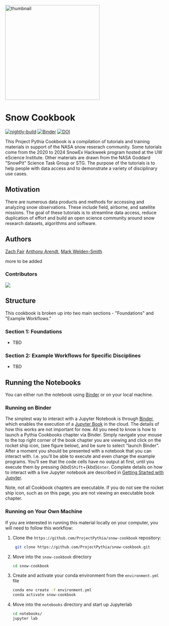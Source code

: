 <img src="https://snow.nasa.gov/sites/default/files/inline-images/snow-banner.png" 
alt="thumbnail" width="300"/>

# Snow Cookbook

[![nightly-build](https://github.com/SnowEx/snow-cookbook/actions/workflows/nightly-build.yaml/badge.svg)](https://github.com/SnowEx/snow-cookbook/actions/workflows/nightly-build.yaml)
[![Binder](https://binder.projectpythia.org/badge_logo.svg)](https://binder.projectpythia.org/v2/gh/snowEx/snow-cookbook/main?labpath=notebooks)
[![DOI](https://zenodo.org/badge/DOI/10.5281/zenodo.14205550.svg)](https://doi.org/10.5281/zenodo.14205550)


This Project Pythia Cookbook is a compilation of tutorials and training 
materials in support of the NASA snow reserach community. Some tutorials
come from the 2020 to 2024 SnowEx Hackweek program hosted at the UW eScience 
Institute. Other materials are drawn from the NASA Goddard "SnowPit" Science
Task Group or STG. The purpose of the tutorials is to help people with data 
access and to demonstrate a variety of disciplinary use cases.

## Motivation

There are numerous data products and methods for accessing and analyzing 
snow observations. These include field, airborne, and satellite missions.
The goal of these tutorials is to streamline data access, reduce duplication 
of effort and build an open science community around snow research 
datasets, algorithms and software.

## Authors

[Zach Fair](@zachghiaccio)
[Anthony Arendt](@aaarendt),
[Mark Welden-Smith](@markweldensmith)

more to be added

### Contributors

<a href="https://github.com/SnowEx/snow-cookbook/graphs/contributors">
  <img src="https://contrib.rocks/image?repo=SnowEx/snow-cookbook" />
</a>

## Structure

This cookbook is broken up into two main sections - "Foundations" 
and "Example Workflows."

### Section 1: Foundations

* TBD

### Section 2: Example Workflows for Specific Disciplines

* TBD

## Running the Notebooks

You can either run the notebook using 
[Binder](https://binder.projectpythia.org/) or on your local machine.

### Running on Binder

The simplest way to interact with a Jupyter Notebook is through
[Binder](https://binder.projectpythia.org/), which enables the execution of a
[Jupyter Book](https://jupyterbook.org) in the cloud. The details of 
how this works are not important for now. All you need to know is how to launch 
a Pythia Cookbooks chapter via Binder. Simply navigate your mouse to
the top right corner of the book chapter you are viewing and click
on the rocket ship icon, (see figure below), and be sure to select
“launch Binder”. After a moment you should be presented with a
notebook that you can interact with. I.e. you’ll be able to execute
and even change the example programs. You’ll see that the code cells
have no output at first, until you execute them by pressing
{kbd}`Shift`\+{kbd}`Enter`. Complete details on how to interact with
a live Jupyter notebook are described in [Getting Started with
Jupyter](https://foundations.projectpythia.org/foundations/getting-started-jupyter.html).

Note, not all Cookbook chapters are executable. If you do not see
the rocket ship icon, such as on this page, you are not viewing an
executable book chapter.


### Running on Your Own Machine

If you are interested in running this material locally on your computer, 
you will need to follow this workflow:


1. Clone the `https://github.com/ProjectPythia/snow-cookbook` repository:

   ```bash
    git clone https://github.com/ProjectPythia/snow-cookbook.git
   ```

1. Move into the `snow-cookbook` directory
   ```bash
   cd snow-cookbook
   ```
1. Create and activate your conda environment from the `environment.yml` file
   ```bash
   conda env create -f environment.yml
   conda activate snow-cookbook
   ```
1. Move into the `notebooks` directory and start up Jupyterlab
   ```bash
   cd notebooks/
   jupyter lab
   ```
